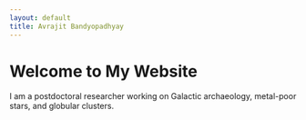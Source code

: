 ```yaml
---
layout: default
title: Avrajit Bandyopadhyay
---
```


# Welcome to My Website
I am a postdoctoral researcher working on Galactic archaeology, metal-poor stars, and globular clusters.
